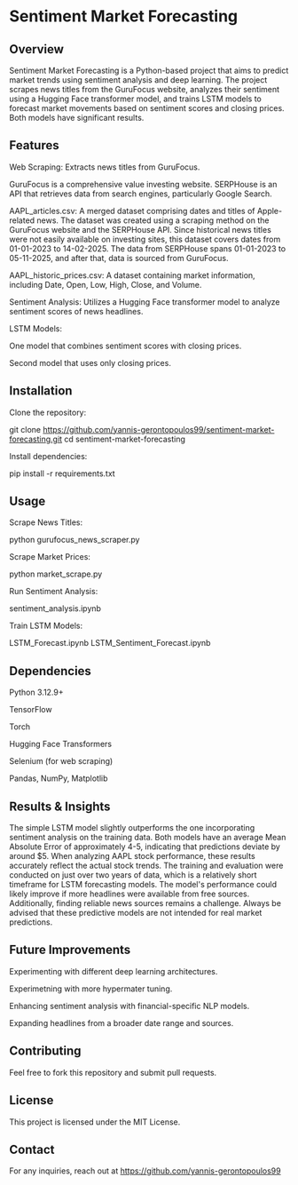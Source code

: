 # Sentiment Market Forecasting #


## Overview ##

Sentiment Market Forecasting is a Python-based project that aims to predict market trends using sentiment analysis and deep learning. The project scrapes news
titles from the GuruFocus website, analyzes their sentiment using a Hugging Face transformer model, and trains LSTM models to forecast market movements based on 
sentiment scores and closing prices. Both models have significant results.


## Features ##

Web Scraping: Extracts news titles from GuruFocus.

GuruFocus is a comprehensive value investing website.
SERPHouse is an API that retrieves data from search engines, particularly Google Search.

AAPL_articles.csv: A merged dataset comprising dates and titles of Apple-related news. The dataset was created using a scraping method on the GuruFocus website 
and the SERPHouse API. Since historical news titles were not easily available on investing sites, this dataset covers dates from 01-01-2023 to 14-02-2025. The 
data from SERPHouse spans 01-01-2023 to 05-11-2025, and after that, data is sourced from GuruFocus.

AAPL_historic_prices.csv: A dataset containing market information, including Date, Open, Low, High, Close, and Volume.

Sentiment Analysis: Utilizes a Hugging Face transformer model to analyze sentiment scores of news headlines.

LSTM Models:

One model that combines sentiment scores with closing prices.

Second model that uses only closing prices.


## Installation ##

Clone the repository:

git clone https://github.com/yannis-gerontopoulos99/sentiment-market-forecasting.git
cd sentiment-market-forecasting

Install dependencies:

pip install -r requirements.txt


## Usage ##

Scrape News Titles:

python gurufocus_news_scraper.py

Scrape Market Prices:

python market_scrape.py

Run Sentiment Analysis:

sentiment_analysis.ipynb

Train LSTM Models:

LSTM_Forecast.ipynb
LSTM_Sentiment_Forecast.ipynb


## Dependencies ##

Python 3.12.9+

TensorFlow

Torch

Hugging Face Transformers

Selenium (for web scraping)

Pandas, NumPy, Matplotlib


## Results & Insights ##

The simple LSTM model slightly outperforms the one incorporating sentiment analysis on the training data. Both models have an average Mean Absolute Error of 
approximately 4-5, indicating that predictions deviate by around $5. When analyzing AAPL stock performance, these results accurately reflect the actual stock
trends. The training and evaluation were conducted on just over two years of data, which is a relatively short timeframe for LSTM forecasting models. The model's 
performance could likely improve if more headlines were available from free sources. Additionally, finding reliable news sources remains a challenge.
Always be advised that these predictive models are not intended for real market predictions.


## Future Improvements ##

Experimenting with different deep learning architectures.

Experimetning with more hypermater tuning.

Enhancing sentiment analysis with financial-specific NLP models.

Expanding headlines from a broader date range and sources.


## Contributing ##

Feel free to fork this repository and submit pull requests.


## License ##

This project is licensed under the MIT License.


## Contact ##

For any inquiries, reach out at https://github.com/yannis-gerontopoulos99
